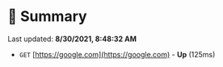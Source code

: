 # 📖 Summary
Last updated: **8/30/2021, 8:48:32 AM**

- `GET` [https://google.com](https://google.com) - **Up** (125ms)
